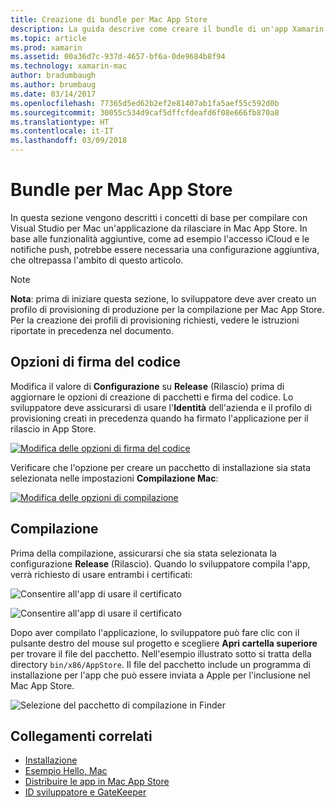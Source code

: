 ```yaml
---
title: Creazione di bundle per Mac App Store
description: La guida descrive come creare il bundle di un'app Xamarin.Mac per la pubblicazione in Mac App Store.
ms.topic: article
ms.prod: xamarin
ms.assetid: 00a36d7c-937d-4657-bf6a-0de9684b8f94
ms.technology: xamarin-mac
author: bradumbaugh
ms.author: brumbaug
ms.date: 03/14/2017
ms.openlocfilehash: 77365d5ed62b2ef2e81407ab1fa5aef55c592d0b
ms.sourcegitcommit: 30055c534d9caf5dffcfdeafd6f08e666fb870a8
ms.translationtype: HT
ms.contentlocale: it-IT
ms.lasthandoff: 03/09/2018
---
```

# <a name="bundle-for-mac-app-store"></a>Bundle per Mac App Store

In questa sezione vengono descritti i concetti di base per compilare con Visual Studio per Mac un'applicazione da rilasciare in Mac App Store. In base alle funzionalità aggiuntive, come ad esempio l'accesso iCloud e le notifiche push, potrebbe essere necessaria una configurazione aggiuntiva, che oltrepassa l'ambito di questo articolo.

> [!NOTE]
>  **Nota**: prima di iniziare questa sezione, lo sviluppatore deve aver creato un profilo di provisioning di produzione per la compilazione per Mac App Store. Per la creazione dei profili di provisioning richiesti, vedere le istruzioni riportate in precedenza nel documento.

## <a name="code-signing-options"></a>Opzioni di firma del codice

Modifica il valore di **Configurazione** su **Release** (Rilascio) prima di aggiornare le opzioni di creazione di pacchetti e firma del codice. Lo sviluppatore deve assicurarsi di usare l'**Identità** dell'azienda e il profilo di provisioning creati in precedenza quando ha firmato l'applicazione per il rilascio in App Store.

 [![Modifica delle opzioni di firma del codice](bundling-images/config02.png "Modifica delle opzioni di firma del codice")](bundling-images/config02-large.png#lightbox)

Verificare che l'opzione per creare un pacchetto di installazione sia stata selezionata nelle impostazioni **Compilazione Mac**:

[![Modifica delle opzioni di compilazione](bundling-images/config03.png "Modifica delle opzioni di compilazione")](bundling-images/config03-large.png#lightbox)

## <a name="build"></a>Compilazione

Prima della compilazione, assicurarsi che sia stata selezionata la configurazione **Release** (Rilascio). Quando lo sviluppatore compila l'app, verrà richiesto di usare entrambi i certificati:

 ![Consentire all'app di usare il certificato](bundling-images/image62.png "Consentire all'app di usare il certificato")

 ![Consentire all'app di usare il certificato](bundling-images/image63.png "Consentire all'app di usare il certificato")

Dopo aver compilato l'applicazione, lo sviluppatore può fare clic con il pulsante destro del mouse sul progetto e scegliere **Apri cartella superiore** per trovare il file del pacchetto. Nell'esempio illustrato sotto si tratta della directory `bin/x86/AppStore`.  Il file del pacchetto include un programma di installazione per l'app che può essere inviata a Apple per l'inclusione nel Mac App Store.

 ![Selezione del pacchetto di compilazione in Finder](bundling-images/image64.png "Selezione del pacchetto di compilazione in Finder")


## <a name="related-links"></a>Collegamenti correlati

- [Installazione](/visualstudio/mac/installation/)
- [Esempio Hello, Mac](~/mac/get-started/hello-mac.md)
- [Distribuire le app in Mac App Store](https://developer.apple.com/devcenter/mac/checklist/)
- [ID sviluppatore e GateKeeper](https://developer.apple.com/resources/developer-id/)
